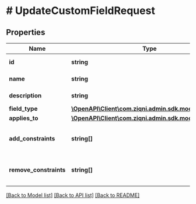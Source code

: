 # # UpdateCustomFieldRequest

## Properties

Name | Type | Description | Notes
------------ | ------------- | ------------- | -------------
**id** | **string** | A unique system generated identifier |
**name** | **string** | The name of a Custom field | [optional]
**description** | **string** | The description of a Custom field | [optional]
**field_type** | [**\OpenAPI\Client\com.ziqni.admin.sdk.model\FieldType**](FieldType.md) |  | [optional]
**applies_to** | [**\OpenAPI\Client\com.ziqni.admin.sdk.model\AppliesTo**](AppliesTo.md) |  | [optional]
**add_constraints** | **string[]** | For example \&quot;required\&quot; to indicate the field is required. | [optional]
**remove_constraints** | **string[]** | For example \&quot;required\&quot; to indicate the field is required. | [optional]

[[Back to Model list]](../../README.md#models) [[Back to API list]](../../README.md#endpoints) [[Back to README]](../../README.md)

